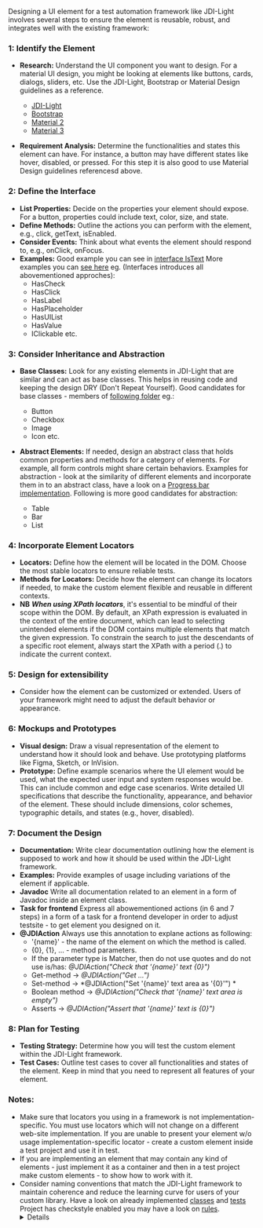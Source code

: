 Designing a UI element for a test automation framework like JDI-Light involves several steps to ensure the element is reusable, robust, and integrates well with the existing framework:

### 1: Identify the Element
- **Research:** Understand the UI component you want to design. For a material UI design, you might be looking at elements like buttons, cards, dialogs, sliders, etc. Use the JDI-Light, Bootstrap or Material Design guidelines as a reference.
    - [JDI-Light](https://jdi-docs.github.io/jdi-light/?java#theory)
    - [Bootstrap](https://getbootstrap.com/docs/5.3/components/) 
    - [Material 2](https://m2.material.io/components?platform=web)
    - [Material 3](https://m3.material.io/components?platform=web)

- **Requirement Analysis:** Determine the functionalities and states this element can have. For instance, a button may have different states like hover, disabled, or pressed. For this step it is also good to use Material Design guidelines referencesd above.

### 2: Define the Interface
- **List Properties:** Decide on the properties your element should expose. For a button, properties could include text, color, size, and state.
- **Define Methods:** Outline the actions you can perform with the element, e.g., click, getText, isEnabled.
- **Consider Events:** Think about what events the element should respond to, e.g., onClick, onFocus.
- **Examples:** Good example you can see in [interface IsText](https://github.com/jdi-testing/jdi-light/blob/master/jdi-light-selenium3/src/main/java/com/epam/jdi/light/elements/interfaces/common/IsText.java) More examples you can [see here](https://github.com/jdi-testing/jdi-light/tree/master/jdi-light-selenium3/src/main/java/com/epam/jdi/light/elements/interfaces/base) eg. (Interfaces introduces all abovementioned approches):
    - HasCheck
    - HasClick
    - HasLabel
    - HasPlaceholder
    - HasUIList
    - HasValue
    - IClickable etc.


### 3: Consider Inheritance and Abstraction
- **Base Classes:** Look for any existing elements in JDI-Light that are similar and can act as base classes. This helps in reusing code and keeping the design DRY (Don't Repeat Yourself).
Good candidates for base classes - members of [following folder](https://github.com/jdi-testing/jdi-light/tree/master/jdi-light-html/src/main/java/com/epam/jdi/light/ui/html/elements/common) eg.:
    - Button
    - Checkbox
    - Image
    - Icon etc.
    
- **Abstract Elements:** If needed, design an abstract class that holds common properties and methods for a category of elements. For example, all form controls might share certain behaviors.
Examples for abstraction - look at the similarity of different elements and incorporate them in to an abstract class, have a look on a [Progress bar implementation](https://github.com/jdi-testing/jdi-light/blob/master/jdi-light-material-ui/src/main/java/com/epam/jdi/light/material/elements/feedback/progress/Progress.java). Following is more good candidates for abstraction: 
    - Table 
    - Bar
    - List


### 4: Incorporate Element Locators
- **Locators:** Define how the element will be located in the DOM. Choose the most stable locators to ensure reliable tests.
- **Methods for Locators:** Decide how the element can change its locators if needed, to make the custom element flexible and reusable in different contexts.
- **NB** ***When using XPath locators***, it's essential to be mindful of their scope within the DOM. By default, an XPath expression is evaluated in the context of the entire document, which can lead to selecting unintended elements if the DOM contains multiple elements that match the given expression. To constrain the search to just the descendants of a specific root element, always start the XPath with a period (.) to indicate the current context. 

### 5: Design for extensibility
- Consider how the element can be customized or extended. Users of your framework might need to adjust the default behavior or appearance.

### 6: Mockups and Prototypes
- **Visual design:** Draw a visual representation of the element to understand how it should look and behave. Use prototyping platforms like Figma, Sketch, or InVision.
- **Prototype:** Define example scenarios where the UI element would be used, what the expected user input and system responses would be. This can include common and edge case scenarios. Write detailed UI specifications that describe the functionality, appearance, and behavior of the element. These should include dimensions, color schemes, typographic details, and states (e.g., hover, disabled).

### 7: Document the Design
- **Documentation:** Write clear documentation outlining how the element is supposed to work and how it should be used within the JDI-Light framework.
- **Examples:** Provide examples of usage including variations of the element if applicable.
- **Javadoc** Write all documentation related to an element in a form of Javadoc inside an element class.
- **Task for frontend** Express all abowementioned actions (in 6 and 7 steps) in a form of a task for a frontend developer in order to adjust testsite - to get element you designed on it.
- **@JDIAction** Always use this annotation to explane actions as following:
    - '{name}' - the name of the element on which the method is called. 
    - {0}, {1}, ... - method parameters. 
    - If the parameter type is Matcher, then do not use quotes and do not use is/has: *@JDIAction("Check that '{name}' text {0}")*
    - Get-method -> *@JDIAction("Get ...")* 
    - Set-method -> *@JDIAction("Set '{name}' text area as '{0}'") *
    - Boolean method -> *@JDIAction("Check that '{name}' text area is empty")*
    - Asserts -> *@JDIAction("Assert that '{name}' text is {0}")*


### 8: Plan for Testing
- **Testing Strategy:** Determine how you will test the custom element within the JDI-Light framework.
- **Test Cases:** Outline test cases to cover all functionalities and states of the element. Keep in mind that you need to represent all features of your element.


### Notes:
- Make sure that locators you using in a framework is not implementation-specific. You must use locators which will not change on a different web-site implementation. If you are unable to present your element w/o usage implementation-specific locator - create a custom element inside a test project and use it in test.
- If you are implementing an element that may contain any kind of elements - just implement it as a container and then in a test project make custom elements - to show how to work with it.
- Consider naming conventions that match the JDI-Light framework to maintain coherence and reduce the learning curve for users of your custom library. Have a look on already implemented [classes](https://github.com/jdi-testing/jdi-light/blob/add_documentation_element_design/jdi-light-material-ui/src/main/java/com/epam/jdi/light/material/elements/displaydata/Badge.java) and [tests](https://github.com/jdi-testing/jdi-light/blob/add_documentation_element_design/jdi-light-material-ui-tests/src/test/java/io/github/epam/material/tests/displaydata/BadgeTests.java) Project has checkstyle enabled you may have a look on [rules](https://github.com/jdi-testing/jdi-light/blob/add_documentation_element_design/config/checkstyle/checkstyle.xml).<details>
    - **Do note use UIElement when you can use typed one** (like UIElement button)
    - **Use meaningful and descriptive names**: The method name should clearly state what the method does. For example, a method that checks if a container is fixed could be named `isFixed()`.
    - **Start boolean methods with is, has, can, or similar**: If a method returns a boolean, it's often a good idea to start the name with `is`, `has`, `can`, or similar to make it clear that the method returns a boolean. For example, `isFixed()`, `hasTitle()`.
    - **Use verbs for methods that perform actions**: If a method performs an action, it's often a good idea to start the name with a verb. For example, `scrollDown()`.
    - **Keep it short**: While descriptive names are good, overly long names can make the code harder to read. Try to keep the method names concise.
</details>
